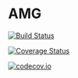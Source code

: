 # AMG

[![Build Status](https://travis-ci.org/ranjanan/AMG.jl.svg?branch=master)](https://travis-ci.org/ranjanan/AMG.jl)

[![Coverage Status](https://coveralls.io/repos/ranjanan/AMG.jl/badge.svg?branch=master&service=github)](https://coveralls.io/github/ranjanan/AMG.jl?branch=master)

[![codecov.io](http://codecov.io/github/ranjanan/AMG.jl/coverage.svg?branch=master)](http://codecov.io/github/ranjanan/AMG.jl?branch=master)
